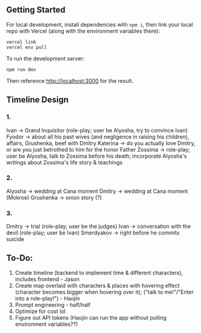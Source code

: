## Getting Started

For local development, install dependencies with `npm i`, then link your local repo with Vercel (along with the environment variables there):
```
vercel link
vercel env pull
```

To run the development server: 
```
npm run dev
```
Then reference [http://localhost:3000](http://localhost:3000) for the result.

## Timeline Design

### 1. 

Ivan -> Grand Inquisitor (role-play; user be Alyosha, try to convince Ivan)
Fyodor -> about all his past wives (and negligence in raising his children), affairs, Grushenka, beef with Dmitry
Katerina -> do you actually love Dmitry, or are you just betrothed to him for the honor
Father Zossima -> role-play; user be Alyosha, talk to Zossima before his death; incorporate Alyosha's writings about Zossima's life story & teachings

### 2. 

Alyosha -> wedding at Cana moment
Dmitry -> wedding at Cana moment (Mokroe)
Grushenka -> onion story (?)

### 3. 

Dmitry -> trial (role-play; user be the judges)
Ivan -> conversation with the devil (role-play; user be Ivan)
Smerdyakov -> right before he commits suicide

## To-Do: 

1. Create timeline (backend to implement time & different characters), includes frontend - Jason
2. Create map overlaid with characters & places with hovering effect (character becomes bigger when hovering over it); ("talk to me!"/"Enter into a role-play!") - Haojin
3. Prompt engineering - half/half
4. Optimize for cost lol
5. Figure out API tokens (Haojin can run the app without pulling environment variables??)